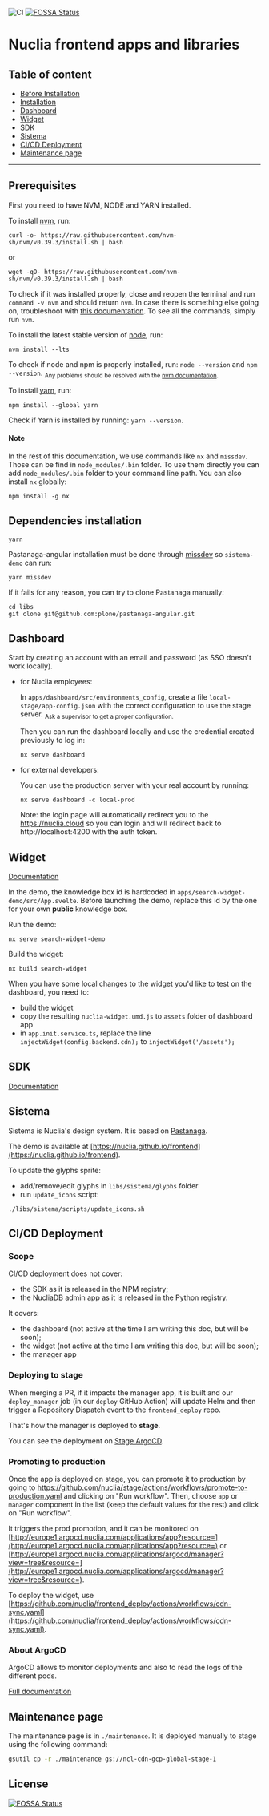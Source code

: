 ![CI](https://github.com/nuclia/frontend/actions/workflows/deploy.yml/badge.svg)
[![FOSSA Status](https://app.fossa.com/api/projects/git%2Bgithub.com%2Fnuclia%2Ffrontend.svg?type=shield)](https://app.fossa.com/projects/git%2Bgithub.com%2Fnuclia%2Ffrontend?ref=badge_shield)

# Nuclia frontend apps and libraries

## Table of content

- [Before Installation](#before-installation)
- [Installation](#installation)
- [Dashboard](#dashboard)
- [Widget](#widget)
- [SDK](#sdk)
- [Sistema](#sistema)
- [CI/CD Deployment](#cicd-deployment)
- [Maintenance page](#maintenance-page)

---

## Prerequisites

First you need to have NVM, NODE and YARN installed.

To install [nvm](https://github.com/nvm-sh/nvm#installing-and-updating), run:

```
curl -o- https://raw.githubusercontent.com/nvm-sh/nvm/v0.39.3/install.sh | bash
```

or

```
wget -qO- https://raw.githubusercontent.com/nvm-sh/nvm/v0.39.3/install.sh | bash
```

To check if it was installed properly, close and reopen the terminal and run `command -v nvm` and should return `nvm`. In case there is something else going on, troubleshoot with [this documentation](https://github.com/nvm-sh/nvm#troubleshooting-on-macos). To see all the commands, simply run `nvm`.

To install the latest stable version of [node](https://nodejs.org/en), run:

```
nvm install --lts
```

To check if node and npm is properly installed, run: `node --version` and `npm --version`.
<sub>Any problems should be resolved with the [nvm documentation](https://github.com/nvm-sh/nvm#readme).</sub>

To install [yarn](https://classic.yarnpkg.com/lang/en/docs/install/#mac-stable), run:

```
npm install --global yarn
```

Check if Yarn is installed by running: `yarn --version`.

#### Note

In the rest of this documentation, we use commands like `nx` and `missdev`. Those can be find in `node_modules/.bin` folder. To use them directly you can add `node_modules/.bin` folder to your command line path.
You can also install `nx` globally:

```
npm install -g nx
```

## Dependencies installation

```
yarn
```

Pastanaga-angular installation must be done through [missdev](https://github.com/collective/mrs-developer) so `sistema-demo` can run:

```
yarn missdev
```

If it fails for any reason, you can try to clone Pastanaga manually:

```
cd libs
git clone git@github.com:plone/pastanaga-angular.git
```

## Dashboard

Start by creating an account with an email and password (as SSO doesn't work locally).

- for Nuclia employees:

  In `apps/dashboard/src/environments_config`, create a file `local-stage/app-config.json` with the correct configuration to use the stage server. <sub>Ask a supervisor to get a proper configuration.</sub>

  Then you can run the dashboard locally and use the credential created previously to log in:

  ```
  nx serve dashboard
  ```

- for external developers:

  You can use the production server with your real account by running:

  ```
  nx serve dashboard -c local-prod
  ```

  Note: the login page will automatically redirect you to the https://nuclia.cloud so you can login and will redirect back to http://localhost:4200 with the auth token.

## Widget

[Documentation](https://docs.nuclia.dev/docs/rag/advanced/widget/features)

In the demo, the knowledge box id is hardcoded in `apps/search-widget-demo/src/App.svelte`.
Before launching the demo, replace this id by the one for your own **public** knowledge box.

Run the demo:

```
nx serve search-widget-demo
```

Build the widget:

```
nx build search-widget
```

When you have some local changes to the widget you'd like to test on the dashboard, you need to:

- build the widget
- copy the resulting `nuclia-widget.umd.js` to `assets` folder of dashboard app
- in `app.init.service.ts`, replace the line `injectWidget(config.backend.cdn);` to `injectWidget('/assets');`

## SDK

[Documentation](https://docs.nuclia.dev/docs/develop/js-sdk/)

## Sistema

Sistema is Nuclia's design system. It is based on [Pastanaga](https://github.com/plone/pastanaga-angular).

The demo is available at [https://nuclia.github.io/frontend](https://nuclia.github.io/frontend).

To update the glyphs sprite:

- add/remove/edit glyphs in `libs/sistema/glyphs` folder
- run `update_icons` script:

```shell
./libs/sistema/scripts/update_icons.sh
```

## CI/CD Deployment

### Scope

CI/CD deployment does not cover:

- the SDK as it is released in the NPM registry;
- the NucliaDB admin app as it is released in the Python registry.

It covers:

- the dashboard (not active at the time I am writing this doc, but will be soon);
- the widget (not active at the time I am writing this doc, but will be soon);
- the manager app

### Deploying to stage

When merging a PR, if it impacts the manager app, it is built and our `deploy_manager` job (in our `deploy` GitHub Action) will update Helm and then trigger a Repository Dispatch event to the `frontend_deploy` repo.

That's how the manager is deployed to **stage**.

You can see the deployment on [Stage ArgoCD](http://stashify.argocd.nuclia.com/applications/argocd/manager?view=tree&conditions=false&resource=).

### Promoting to production

Once the app is deployed on stage, you can promote it to production by going to https://github.com/nuclia/stage/actions/workflows/promote-to-production.yaml and clicking on "Run workflow".
Then, choose `app` or `manager` component in the list (keep the default values for the rest) and click on "Run workflow".

It triggers the prod promotion, and it can be monitored on [http://europe1.argocd.nuclia.com/applications/app?resource=](http://europe1.argocd.nuclia.com/applications/app?resource=) or [http://europe1.argocd.nuclia.com/applications/argocd/manager?view=tree&resource=](http://europe1.argocd.nuclia.com/applications/argocd/manager?view=tree&resource=).

To deploy the widget, use [https://github.com/nuclia/frontend_deploy/actions/workflows/cdn-sync.yaml](https://github.com/nuclia/frontend_deploy/actions/workflows/cdn-sync.yaml).

### About ArgoCD

ArgoCD allows to monitor deployments and also to read the logs of the different pods.

[Full documentation](https://github.com/nuclia/internal/blob/master/platform/cd-strategy.md)

## Maintenance page

The maintenance page is in `./maintenance`.
It is deployed manually to stage using the following command:

```sh
gsutil cp -r ./maintenance gs://ncl-cdn-gcp-global-stage-1
```


## License
[![FOSSA Status](https://app.fossa.com/api/projects/git%2Bgithub.com%2Fnuclia%2Ffrontend.svg?type=large)](https://app.fossa.com/projects/git%2Bgithub.com%2Fnuclia%2Ffrontend?ref=badge_large)